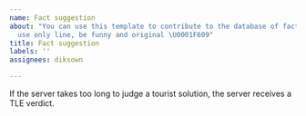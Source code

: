 ```yaml
---
name: Fact suggestion
about: "You can use this template to contribute to the database of facts! Facts should
  use only line, be funny and original \U0001F609"
title: Fact suggestion
labels: ''
assignees: diksown

---
```


If the server takes too long to judge a tourist solution, the server receives a TLE verdict.
